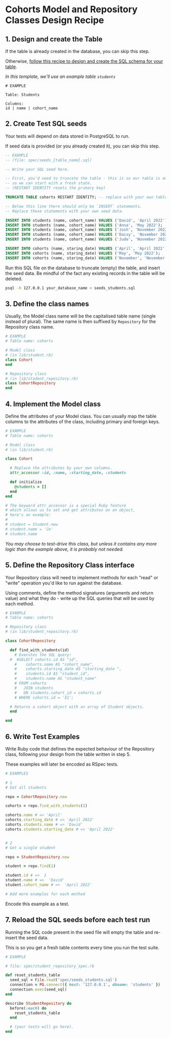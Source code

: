 # Cohorts  Model and Repository Classes Design Recipe


## 1. Design and create the Table

If the table is already created in the database, you can skip this step.

Otherwise, [follow this recipe to design and create the SQL schema for your table](./single_table_design_recipe_template.md).

*In this template, we'll use an example table `students`*

```
# EXAMPLE

Table: Students 

Columns:
id | name | cohort_name
```

## 2. Create Test SQL seeds

Your tests will depend on data stored in PostgreSQL to run.

If seed data is provided (or you already created it), you can skip this step.

```sql
-- EXAMPLE
-- (file: spec/seeds_{table_name}.sql)

-- Write your SQL seed here. 

-- First, you'd need to truncate the table - this is so our table is emptied between each test run,
-- so we can start with a fresh state.
-- (RESTART IDENTITY resets the primary key)

TRUNCATE TABLE cohorts RESTART IDENTITY; -- replace with your own table name.

-- Below this line there should only be `INSERT` statements.
-- Replace these statements with your own seed data.

INSERT INTO students (name, cohort_name) VALUES ('David', 'April 2022');
INSERT INTO students (name, cohort_name) VALUES ('Anna', 'May 2022');
INSERT INTO students (name, cohort_name) VALUES ('Josh', 'November 2022');
INSERT INTO students (name, cohort_name) VALUES ('Daisy', 'November 2022');
INSERT INTO students (name, cohort_name) VALUES ('Jude', 'November 2022');

INSERT INTO cohorts (name, staring_date) VALUES ('April', 'April 2022');
INSERT INTO cohorts (name, staring_date) VALUES ('May', 'May 2022');
INSERT INTO cohorts (name, staring_date) VALUES ('November', 'November 2022');


```

Run this SQL file on the database to truncate (empty) the table, and insert the seed data. Be mindful of the fact any existing records in the table will be deleted.

```bash
psql -h 127.0.0.1 your_database_name < seeds_students.sql
```

## 3. Define the class names

Usually, the Model class name will be the capitalised table name (single instead of plural). The same name is then suffixed by `Repository` for the Repository class name.

```ruby
# EXAMPLE
# Table name: cohorts

# Model class
# (in lib/student.rb)
class Cohort
end

# Repository class
# (in lib/student_repository.rb)
class CohortRepository
end
```

## 4. Implement the Model class

Define the attributes of your Model class. You can usually map the table columns to the attributes of the class, including primary and foreign keys.

```ruby
# EXAMPLE
# Table name: cohorts

# Model class
# (in lib/student.rb)

class Cohort

  # Replace the attributes by your own columns.
  attr_accessor :id, :name, :starting_date, :students

  def initialize
    @students = []
  end 
end

# The keyword attr_accessor is a special Ruby feature
# which allows us to set and get attributes on an object,
# here's an example:
#
# student = Student.new
# student.name = 'Jo'
# student.name
```

*You may choose to test-drive this class, but unless it contains any more logic than the example above, it is probably not needed.*

## 5. Define the Repository Class interface

Your Repository class will need to implement methods for each "read" or "write" operation you'd like to run against the database.

Using comments, define the method signatures (arguments and return value) and what they do - write up the SQL queries that will be used by each method.

```ruby
# EXAMPLE
# Table name: cohorts

# Repository class
# (in lib/student_repository.rb)

class CohortRepository

  def find_with_students(id)
    # Executes the SQL query:
  #  #SELECT cohorts.id AS "id",
	#    cohorts.name AS "cohort_name",
	#    cohorts.starting_date AS "starting_date ",
	#    students.id AS "student_id",
	#    students.name AS "student_name"
	# FROM cohorts
	# 	JOIN students
	# 	ON students.cohort_id = cohorts.id
	# WHERE cohorts.id = '$1';

  # Returns a cohort object with an array of Student objects.
  end

end
```

## 6. Write Test Examples

Write Ruby code that defines the expected behaviour of the Repository class, following your design from the table written in step 5.

These examples will later be encoded as RSpec tests.

```ruby
# EXAMPLES

# 1
# Get all students

repo = CohortRepository.new

cohorts = repo.find_with_students(1) 

cohorts.name # => 'April'
cohorts.starting_date # => 'April 2022'
cohorts.students.name # => 'David'
cohorts.students.starting_date # => 'April 2022'


# 2
# Get a single student

repo = StudentRepository.new

student = repo.find(1)

student.id # =>  1
student.name # =>  'David'
student.cohort_name # =>  'April 2022'

# Add more examples for each method
```

Encode this example as a test.

## 7. Reload the SQL seeds before each test run

Running the SQL code present in the seed file will empty the table and re-insert the seed data.

This is so you get a fresh table contents every time you run the test suite.

```ruby
# EXAMPLE

# file: spec/student_repository_spec.rb

def reset_students_table
  seed_sql = File.read('spec/seeds_students.sql')
  connection = PG.connect({ host: '127.0.0.1', dbname: 'students' })
  connection.exec(seed_sql)
end

describe StudentRepository do
  before(:each) do 
    reset_students_table
  end

  # (your tests will go here).
end
```